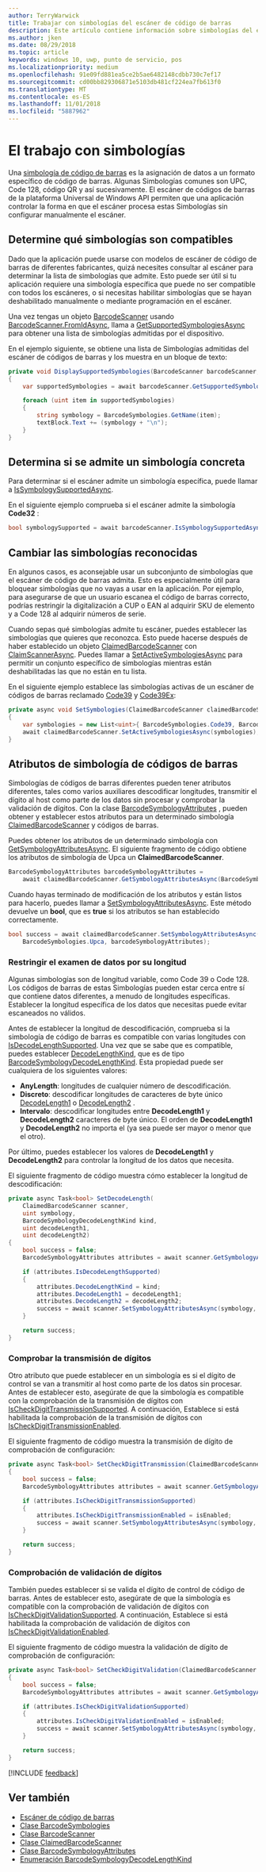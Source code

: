 ```yaml
---
author: TerryWarwick
title: Trabajar con simbologías del escáner de código de barras
description: Este artículo contiene información sobre simbologías del escáner de códigos de barras.
ms.author: jken
ms.date: 08/29/2018
ms.topic: article
keywords: windows 10, uwp, punto de servicio, pos
ms.localizationpriority: medium
ms.openlocfilehash: 91e09fd881ea5ce2b5ae6482148cdbb730c7ef17
ms.sourcegitcommit: cd00bb829306871e5103db481cf224ea7fb613f0
ms.translationtype: MT
ms.contentlocale: es-ES
ms.lasthandoff: 11/01/2018
ms.locfileid: "5887962"
---
```

# <a name="working-with-symbologies"></a>El trabajo con simbologías
Una [simbología de código de barras](https://docs.microsoft.com/uwp/api/windows.devices.pointofservice.barcodesymbologies) es la asignación de datos a un formato específico de código de barras. Algunas Simbologías comunes son UPC, Code 128, código QR y así sucesivamente.  El escáner de códigos de barras de la plataforma Universal de Windows API permiten que una aplicación controlar la forma en que el escáner procesa estas Simbologías sin configurar manualmente el escáner. 

## <a name="determine-which-symbologies-are-supported"></a>Determine qué simbologías son compatibles 
Dado que la aplicación puede usarse con modelos de escáner de código de barras de diferentes fabricantes, quizá necesites consultar al escáner para determinar la lista de simbologías que admite.  Esto puede ser útil si tu aplicación requiere una simbología específica que puede no ser compatible con todos los escáneres, o si necesitas habilitar simbologías que se hayan deshabilitado manualmente o mediante programación en el escáner.

Una vez tengas un objeto [BarcodeScanner](https://docs.microsoft.com/uwp/api/windows.devices.pointofservice.barcodescanner) usando [BarcodeScanner.FromIdAsync](https://docs.microsoft.com/uwp/api/windows.devices.pointofservice.barcodescanner.fromidasync), llama a [GetSupportedSymbologiesAsync](https://docs.microsoft.com/uwp/api/windows.devices.pointofservice.barcodescanner.getsupportedsymbologiesasync#Windows_Devices_PointOfService_BarcodeScanner_GetSupportedSymbologiesAsync) para obtener una lista de simbologías admitidas por el dispositivo.

En el ejemplo siguiente, se obtiene una lista de Simbologías admitidas del escáner de códigos de barras y los muestra en un bloque de texto:

```cs
private void DisplaySupportedSymbologies(BarcodeScanner barcodeScanner, TextBlock textBlock) 
{
    var supportedSymbologies = await barcodeScanner.GetSupportedSymbologiesAsync();

    foreach (uint item in supportedSymbologies)
    {
        string symbology = BarcodeSymbologies.GetName(item);
        textBlock.Text += (symbology + "\n");
    }
}
```

## <a name="determine-if-a-specific-symbology-is-supported"></a>Determina si se admite un simbología concreta
Para determinar si el escáner admite un simbología específica, puede llamar a [IsSymbologySupportedAsync](https://docs.microsoft.com/uwp/api/windows.devices.pointofservice.barcodescanner.issymbologysupportedasync#Windows_Devices_PointOfService_BarcodeScanner_IsSymbologySupportedAsync_System_UInt32_).

En el siguiente ejemplo comprueba si el escáner admite la simbología **Code32** :

```cs
bool symbologySupported = await barcodeScanner.IsSymbologySupportedAsync(BarcodeSymbologies.Code32);
```

## <a name="change-which-symbologies-are-recognized"></a>Cambiar las simbologías reconocidas
En algunos casos, es aconsejable usar un subconjunto de simbologías que el escáner de código de barras admita.  Esto es especialmente útil para bloquear simbologías que no vayas a usar en la aplicación. Por ejemplo, para asegurarse de que un usuario escanea el código de barras correcto, podrías restringir la digitalización a CUP o EAN al adquirir SKU de elemento y a Code 128 al adquirir números de serie.

Cuando sepas qué simbologías admite tu escáner, puedes establecer las simbologías que quieres que reconozca.  Esto puede hacerse después de haber establecido un objeto [ClaimedBarcodeScanner](https://docs.microsoft.com/uwp/api/windows.devices.pointofservice.claimedbarcodescanner) con [ClaimScannerAsync](https://docs.microsoft.com/uwp/api/windows.devices.pointofservice.barcodescanner.claimscannerasync#Windows_Devices_PointOfService_BarcodeScanner_ClaimScannerAsync). Puedes llamar a [SetActiveSymbologiesAsync](https://docs.microsoft.com/uwp/api/windows.devices.pointofservice.claimedbarcodescanner.setactivesymbologiesasync#Windows_Devices_PointOfService_ClaimedBarcodeScanner_SetActiveSymbologiesAsync_Windows_Foundation_Collections_IIterable_System_UInt32__) para permitir un conjunto específico de simbologías mientras están deshabilitadas las que no están en tu lista.

En el siguiente ejemplo establece las simbologías activas de un escáner de códigos de barras reclamado [Code39](https://docs.microsoft.com/uwp/api/windows.devices.pointofservice.barcodesymbologies.code39#Windows_Devices_PointOfService_BarcodeSymbologies_Code39) y [Code39Ex](https://docs.microsoft.com/uwp/api/windows.devices.pointofservice.barcodesymbologies.code39ex):

```cs
private async void SetSymbologies(ClaimedBarcodeScanner claimedBarcodeScanner) 
{
    var symbologies = new List<uint>{ BarcodeSymbologies.Code39, BarcodeSymbologies.Code39Ex };
    await claimedBarcodeScanner.SetActiveSymbologiesAsync(symbologies);
}
```

## <a name="barcode-symbology-attributes"></a>Atributos de simbología de códigos de barras
Simbologías de códigos de barras diferentes pueden tener atributos diferentes, tales como varios auxiliares descodificar longitudes, transmitir el dígito al host como parte de los datos sin procesar y comprobar la validación de dígitos. Con la clase [BarcodeSymbologyAttributes](https://docs.microsoft.com/uwp/api/windows.devices.pointofservice.barcodesymbologyattributes) , pueden obtener y establecer estos atributos para un determinado simbología [ClaimedBarcodeScanner](https://docs.microsoft.com/uwp/api/windows.devices.pointofservice.claimedbarcodescanner) y códigos de barras.

Puedes obtener los atributos de un determinado simbología con [GetSymbologyAttributesAsync](https://docs.microsoft.com/uwp/api/windows.devices.pointofservice.claimedbarcodescanner.getsymbologyattributesasync#Windows_Devices_PointOfService_ClaimedBarcodeScanner_GetSymbologyAttributesAsync_System_UInt32_). El siguiente fragmento de código obtiene los atributos de simbología de Upca un **ClaimedBarcodeScanner**.

```cs
BarcodeSymbologyAttributes barcodeSymbologyAttributes = 
    await claimedBarcodeScanner.GetSymbologyAttributesAsync(BarcodeSymbologies.Upca);
```

Cuando hayas terminado de modificación de los atributos y están listos para hacerlo, puedes llamar a [SetSymbologyAttributesAsync](https://docs.microsoft.com/uwp/api/windows.devices.pointofservice.claimedbarcodescanner.setsymbologyattributesasync). Este método devuelve un **bool**, que es **true** si los atributos se han establecido correctamente.

```cs
bool success = await claimedBarcodeScanner.SetSymbologyAttributesAsync(
    BarcodeSymbologies.Upca, barcodeSymbologyAttributes);
```

### <a name="restrict-scan-data-by-data-length"></a>Restringir el examen de datos por su longitud
Algunas simbologías son de longitud variable, como Code 39 o Code 128.  Los códigos de barras de estas Simbologías pueden estar cerca entre sí que contiene datos diferentes, a menudo de longitudes específicas. Establecer la longitud específica de los datos que necesitas puede evitar escaneados no válidos.

Antes de establecer la longitud de descodificación, comprueba si la simbología de código de barras es compatible con varias longitudes con [IsDecodeLengthSupported](https://docs.microsoft.com/uwp/api/windows.devices.pointofservice.barcodesymbologyattributes.isdecodelengthsupported#Windows_Devices_PointOfService_BarcodeSymbologyAttributes_IsDecodeLengthSupported). Una vez que se sabe que es compatible, puedes establecer [DecodeLengthKind](https://docs.microsoft.com/uwp/api/windows.devices.pointofservice.barcodesymbologyattributes.decodelengthkind#Windows_Devices_PointOfService_BarcodeSymbologyAttributes_DecodeLengthKind), que es de tipo [BarcodeSymbologyDecodeLengthKind](https://docs.microsoft.com/uwp/api/windows.devices.pointofservice.barcodesymbologydecodelengthkind). Esta propiedad puede ser cualquiera de los siguientes valores:

* **AnyLength**: longitudes de cualquier número de descodificación.
* **Discreto**: descodificar longitudes de caracteres de byte único [DecodeLength1](https://docs.microsoft.com/uwp/api/windows.devices.pointofservice.barcodesymbologyattributes.decodelength1) o [DecodeLength2](https://docs.microsoft.com/uwp/api/windows.devices.pointofservice.barcodesymbologyattributes.decodelength2) .
* **Intervalo**: descodificar longitudes entre **DecodeLength1** y **DecodeLength2** caracteres de byte único. El orden de **DecodeLength1** y **DecodeLength2** no importa el (ya sea puede ser mayor o menor que el otro).

Por último, puedes establecer los valores de **DecodeLength1** y **DecodeLength2** para controlar la longitud de los datos que necesita.

El siguiente fragmento de código muestra cómo establecer la longitud de descodificación:

```cs
private async Task<bool> SetDecodeLength(
    ClaimedBarcodeScanner scanner,
    uint symbology, 
    BarcodeSymbologyDecodeLengthKind kind, 
    uint decodeLength1, 
    uint decodeLength2)
{
    bool success = false;
    BarcodeSymbologyAttributes attributes = await scanner.GetSymbologyAttributesAsync(symbology);

    if (attributes.IsDecodeLengthSupported)
    {
        attributes.DecodeLengthKind = kind;
        attributes.DecodeLength1 = decodeLength1;
        attributes.DecodeLength2 = decodeLength2;
        success = await scanner.SetSymbologyAttributesAsync(symbology, attributes);
    }

    return success;
}
```

### <a name="check-digit-transmission"></a>Comprobar la transmisión de dígitos

Otro atributo que puede establecer en un simbología es si el dígito de control se van a transmitir al host como parte de los datos sin procesar. Antes de establecer esto, asegúrate de que la simbología es compatible con la comprobación de la transmisión de dígitos con [IsCheckDigitTransmissionSupported](https://docs.microsoft.com/uwp/api/windows.devices.pointofservice.barcodesymbologyattributes.ischeckdigittransmissionsupported). A continuación, Establece si está habilitada la comprobación de la transmisión de dígitos con [IsCheckDigitTransmissionEnabled](https://docs.microsoft.com/uwp/api/windows.devices.pointofservice.barcodesymbologyattributes.ischeckdigittransmissionenabled).

El siguiente fragmento de código muestra la transmisión de dígito de comprobación de configuración:

```cs
private async Task<bool> SetCheckDigitTransmission(ClaimedBarcodeScanner scanner, uint symbology, bool isEnabled)
{
    bool success = false;
    BarcodeSymbologyAttributes attributes = await scanner.GetSymbologyAttributesAsync(symbology);

    if (attributes.IsCheckDigitTransmissionSupported)
    {
        attributes.IsCheckDigitTransmissionEnabled = isEnabled;
        success = await scanner.SetSymbologyAttributesAsync(symbology, attributes);
    }

    return success;
}
```

### <a name="check-digit-validation"></a>Comprobación de validación de dígitos

También puedes establecer si se valida el dígito de control de código de barras. Antes de establecer esto, asegúrate de que la simbología es compatible con la comprobación de validación de dígitos con [IsCheckDigitValidationSupported](https://docs.microsoft.com/uwp/api/windows.devices.pointofservice.barcodesymbologyattributes.ischeckdigitvalidationsupported). A continuación, Establece si está habilitada la comprobación de validación de dígitos con [IsCheckDigitValidationEnabled](https://docs.microsoft.com/uwp/api/windows.devices.pointofservice.barcodesymbologyattributes.ischeckdigitvalidationenabled).

El siguiente fragmento de código muestra la validación de dígito de comprobación de configuración:

```cs
private async Task<bool> SetCheckDigitValidation(ClaimedBarcodeScanner scanner, uint symbology, bool isEnabled)
{
    bool success = false;
    BarcodeSymbologyAttributes attributes = await scanner.GetSymbologyAttributesAsync(symbology);

    if (attributes.IsCheckDigitValidationSupported)
    {
        attributes.IsCheckDigitValidationEnabled = isEnabled;
        success = await scanner.SetSymbologyAttributesAsync(symbology, attributes);
    }

    return success;
}
```

[!INCLUDE [feedback](./includes/pos-feedback.md)]

## <a name="see-also"></a>Ver también

* [Escáner de código de barras](pos-barcodescanner.md)
* [Clase BarcodeSymbologies](https://docs.microsoft.com/uwp/api/windows.devices.pointofservice.barcodesymbologies)
* [Clase BarcodeScanner](https://docs.microsoft.com/uwp/api/windows.devices.pointofservice.barcodescanner)
* [Clase ClaimedBarcodeScanner](https://docs.microsoft.com/uwp/api/windows.devices.pointofservice.claimedbarcodescanner)
* [Clase BarcodeSymbologyAttributes](https://docs.microsoft.com/uwp/api/windows.devices.pointofservice.barcodesymbologyattributes)
* [Enumeración BarcodeSymbologyDecodeLengthKind](https://docs.microsoft.com/uwp/api/windows.devices.pointofservice.barcodesymbologydecodelengthkind)